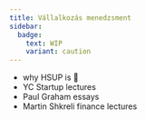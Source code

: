 ```yaml
---
title: Vállalkozás menedzsment
sidebar:
  badge:
    text: WIP
    variant: caution
---
```


- why HSUP is 🤡
- YC Startup lectures
- Paul Graham essays
- Martin Shkreli finance lectures
